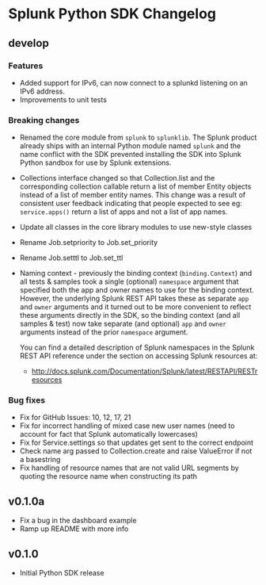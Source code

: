 # Splunk Python SDK Changelog

## develop

### Features

* Added support for IPv6, can now connect to a splunkd listening on an IPv6 
  address.
* Improvements to unit tests

### Breaking changes

* Renamed the core module from `splunk` to `splunklib`. The Splunk product 
  already ships with an internal Python module named `splunk` and the name 
  conflict with the SDK prevented installing the SDK into Splunk Python sandbox
  for use by Splunk extensions.

* Collections interface changed so that Collection.list and the corresponding
  collection callable return a list of member Entity objects instead of a list 
  of member entity names. This change was a result of consistent user feedback 
  indicating that people expected to see eg: `service.apps()` return a list of
  apps and not a list of app names.

* Update all classes in the core library modules to use new-style classes
* Rename Job.setpriority to Job.set_priority
* Rename Job.setttl to Job.set_ttl

* Naming context - previously the binding context (`binding.Context`) and all
  tests & samples took a single (optional) `namespace` argument that specified
  both the app and owner names to use for the binding context. However, the
  underlying Splunk REST API takes these as separate `app` and `owner` arguments
  and it turned out to be more convenient to reflect these arguments directly
  in the SDK, so the binding context (and all samples & test) now take separate
  (and optional) `app` and `owner` arguments instead of the prior `namespace` 
  argument.

  You can find a detailed description of Splunk namespaces in the Splunk REST
  API reference under the section on accessing Splunk resources at:

  * http://docs.splunk.com/Documentation/Splunk/latest/RESTAPI/RESTresources

### Bug fixes

* Fix for GitHub Issues: 10, 12, 17, 21
* Fix for incorrect handling of mixed case new user names (need to account for
  fact that Splunk automatically lowercases)
* Fix for Service.settings so that updates get sent to the correct endpoint
* Check name arg passed to Collection.create and raise ValueError if not
  a basestring
* Fix handling of resource names that are not valid URL segments by quoting the
  resource name when constructing its path

## v0.1.0a

* Fix a bug in the dashboard example
* Ramp up README with more info

## v0.1.0

* Initial Python SDK release
